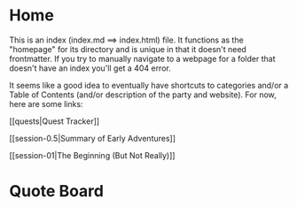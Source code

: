# Home
This is an index (index.md ==> index.html) file. It functions as the "homepage" for its directory and is unique in that it doesn't need frontmatter. If you try to manually navigate to a webpage for a folder that doesn't have an index you'll get a 404 error.

It seems like a good idea to eventually have shortcuts to categories and/or a Table of Contents (and/or description of the party and website). For now, here are some links:

[[quests|Quest Tracker]]

[[session-0.5|Summary of Early Adventures]]

[[session-01|The Beginning (But Not Really)]]

# Quote Board